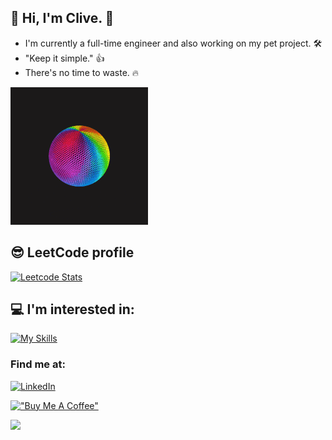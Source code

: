 ## :wave: Hi, I'm Clive. :wave:
- I'm currently a full-time engineer and also working on my pet project. 🛠️    
- "Keep it simple." 👍
- There's no time to waste. 🔥
<img src="https://github.com/CliveTran/CliveTran/blob/main/assets/cool-gif.gif">   

## 😎 LeetCode profile
[![Leetcode Stats](https://leetcard.jacoblin.cool/CliveTran)](https://leetcode.com/CliveTran)

## 💻 I'm interested in:
[![My Skills](https://skillicons.dev/icons?i=angular,aws,azure,bash,cs,css,dotnet,gcp,git,github,githubactions,grafana,html,js,kubernetes,linux,mongodb,mysql,nodejs,ps,postgres,powershell,react,sqlite,svelte,tailwind,ts,unity,vite,vscode,wasm,webpack&theme=dark)](https://skillicons.dev)
<br/>

### Find me at:
[![LinkedIn](https://img.shields.io/badge/linkedin-%230077B5.svg?style=for-the-badge&logo=linkedin&logoColor=white)](https://www.linkedin.com/in/vinhnhan/)

[!["Buy Me A Coffee"](https://www.buymeacoffee.com/assets/img/custom_images/yellow_img.png)](https://www.buymeacoffee.com/clivetran)  

![](https://komarev.com/ghpvc/?username=clivetran&color=green&abbreviated=true)
